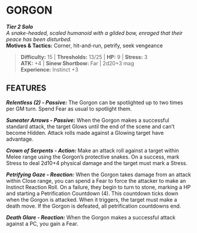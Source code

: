 # GORGON

***Tier 2 Solo***  
*A snake-headed, scaled humanoid with a gilded bow, enraged that their peace has been disturbed.*  
**Motives & Tactics:** Corner, hit-and-run, petrify, seek vengeance

> **Difficulty:** 15 | **Thresholds:** 13/25 | **HP:** 9 | **Stress:** 3  
> **ATK:** +4 | **Sinew Shortbow:** Far | 2d20+3 mag  
> **Experience:** Instinct +3

## FEATURES

***Relentless (2) - Passive:*** The Gorgon can be spotlighted up to two times per GM turn. Spend Fear as usual to spotlight them.

***Suneater Arrows - Passive:*** When the Gorgon makes a successful standard attack, the target Glows until the end of the scene and can’t become Hidden. Attack rolls made against a Glowing target have advantage.

***Crown of Serpents - Action:*** Make an attack roll against a target within Melee range using the Gorgon’s protective snakes. On a success, mark Stress to deal 2d10+4 physical damage and the target must mark a Stress.

***Petrifying Gaze - Reaction:*** When the Gorgon takes damage from an attack within Close range, you can spend a Fear to force the attacker to make an Instinct Reaction Roll. On a failure, they begin to turn to stone, marking a HP and starting a Petrification Countdown (4). This countdown ticks down when the Gorgon is attacked. When it triggers, the target must make a death move. If the Gorgon is defeated, all petrification countdowns end.

***Death Glare - Reaction:*** When the Gorgon makes a successful attack against a PC, you gain a Fear.
